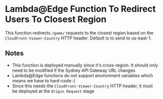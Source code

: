 # Lambda@Edge Function To Redirect Users To Closest Region

This function redirects ``/game/`` requests to the closest region based on the ``CloudFront-Viewer-Country`` HTTP header. Default is to send to us-east-1.

## Notes

* This function is deployed manually since it's cross-region. It should only need to be modified if the Sydney API Gateway URL changes
* Lambda@Edge functions do not support environment variables which means we have to hard-code :(
* Since this needs the ``CloudFront-Viewer-Country`` HTTP header, it must be deployed at the ``Origin Request`` stage
